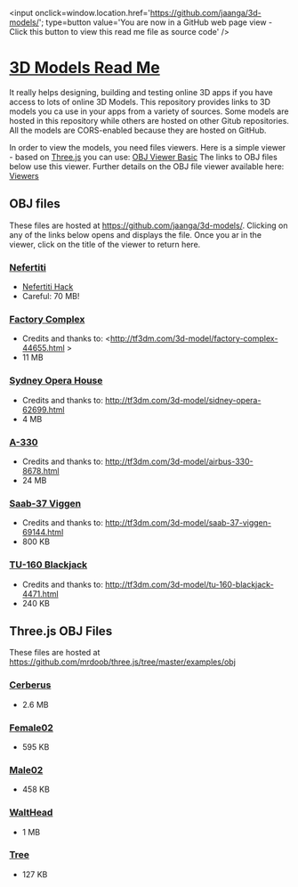 <span style=display:none; >[You are now in a GitHub source code view - click this link to view this read me file as a web page]( http://jaanga.github.io/3d-models/ "View file as a web page." ) </span>
<input onclick=window.location.href='https://github.com/jaanga/3d-models/'; type=button  value='You are now in a GitHub web page view - Click this button to view this read me file as source code' />


[3D Models Read Me]( index.html )
===

It really helps designing, building and testing online 3D apps if you have access to lots of online 3D Models. 
This repository provides links to 3D models you ca use in your apps from a variety of sources.
Some models are hosted in this repository while others are hosted on other Gitub repositories.
All the models are CORS-enabled because they are hosted on GitHub.


In order to view the models, you need files viewers.
Here is a simple viewer - based on [Three.js]( http://threejs.org ) you can use:
[OBJ Viewer Basic]( http://jaanga.github.io/3d-models/viewers/obj-viewer-basic/obj-viewer-basic-r1.html )
The links to OBJ files below use this viewer. 
Further details on the OBJ file viewer available here: [Viewers]( http://aanga.github.io/3d-models/viewers )

## OBJ files
These files are hosted at <https://github.com/jaanga/3d-models/>.
Clicking on any of the links below opens and displays the file. Once you ar in the viewer, click on the title of the viewer to return here.  

### [Nefertiti]( ./viewers/obj-viewer-basic/obj-viewer-basic-r1.html#../../obj/nefertiti/nefertiti.obj#scx=0.2#scy=0.2#scz=0.2#poy=50#rox=-90#cpx=-147#cpy=42#cpz=54#ctx=28#cty=48#ctz=5 )

* [Nefertiti Hack]( http://nefertitihack.alloversky.com/ )
* Careful: 70 MB!


### [Factory Complex]( ./viewers/obj-viewer-basic/obj-viewer-basic-r1.html#../../obj/factory-complex/factory-complex.obj#scx=0.01#scy=0.01#scz=0.01#ctx=5.6#cty=1.1#ctz=-0.3#cpx=13.1#cpy=0.62#cpz=-5 )
* Credits and thanks to: <http://tf3dm.com/3d-model/factory-complex-44655.html >
* 11 MB


### [Sydney Opera House]( ./viewers/obj-viewer-basic/obj-viewer-basic-r1.html#../../obj/sydney-opera-house/sydney-opera-house.obj#pox=0#poz=90#scx=0.2#scy=0.2#scz=0.2#cpx=26#cpy=13#cpz=70   )
* Credits and thanks to: <http://tf3dm.com/3d-model/sidney-opera-62699.html>
* 4 MB

### [A-330]( ./viewers/obj-viewer-basic/obj-viewer-basic-r1.html#../../obj/a-330/a-330.obj#poy=15#scx=2#scy=2#scz=2 )
* Credits and thanks to: <http://tf3dm.com/3d-model/airbus-330-8678.html>
* 24 MB

### [Saab-37 Viggen]( ./viewers/obj-viewer-basic/obj-viewer-basic-r1.html#../../obj/saab-37-viggen/saab-37-viggen.obj )
* Credits and thanks to: <http://tf3dm.com/3d-model/saab-37-viggen-69144.html>
* 800 KB

### [TU-160 Blackjack]( ./viewers/obj-viewer-basic/obj-viewer-basic-r1.html#../../obj/tu-160-blackjack/tu-160-blackjack.obj )
* Credits and thanks to: <http://tf3dm.com/3d-model/tu-160-blackjack-4471.html>
* 240 KB

## Three.js OBJ Files

These files are hosted at <https://github.com/mrdoob/three.js/tree/master/examples/obj>

### [Cerberus]( ./viewers/obj-viewer-basic/obj-viewer-basic-r1.html#http://mrdoob.github.io/three.js/examples/models/obj/cerberus/Cerberus.obj#poy=20#scx=60#scy=60#scz=60  )
* 2.6 MB

### [Female02]( ./viewers/obj-viewer-basic/obj-viewer-basic-r1.html#http://mrdoob.github.io/three.js/examples/obj/female02/female02.obj#scx=0.3#scy=0.3#scz=0.3 )
* 595 KB

<!-- 
### [LeePerrySmith]( ./viewers/obj-viewer-basic/obj-viewer-basic-r1.html#http://mrdoob.github.io/three.js/examples/obj/leeperrysmith/LeePerrySmith.obj )
-->

### [Male02]( ./viewers/obj-viewer-basic/obj-viewer-basic-r1.html#http://mrdoob.github.io/three.js/examples/obj/male02/male02.obj#scx=0.3#scy=0.3#scz=0.3 )
* 458 KB

### [WaltHead]( ./viewers/obj-viewer-basic/obj-viewer-basic-r1.html#http://mrdoob.github.io/three.js/examples/obj/walt/WaltHead.obj )
* 1 MB

### [Tree]( ./viewers/obj-viewer-basic/obj-viewer-basic-r1.html#http://mrdoob.github.io/three.js/examples/models/obj/tree.obj#scx=60#scy=60#scz=60 )
* 127 KB
